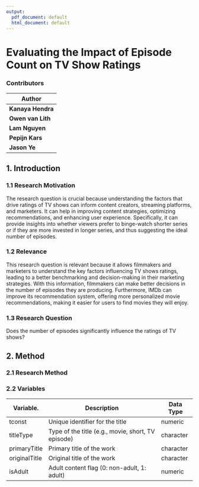 ```yaml
---
output:
  pdf_document: default
  html_document: default
---
```

# Evaluating the Impact of Episode Count on TV Show Ratings

### Contributors
| Author                                      |
|---------------------------------------------|
| **Kanaya Hendra**                           |
| **Owen van Lith**                           | 
| **Lam Nguyen**                              |
| **Pepijn Kars**                             |
| **Jason Ye**                                |

## 1. Introduction
### 1.1 Research Motivation
The research question is crucial because understanding the factors that drive ratings of TV shows can inform content creators, streaming platforms, and marketers. It can help in improving content strategies, optimizing recommendations, and enhancing user experience. Specifically, it can provide insights into whether viewers prefer to binge-watch shorter series or if they are more invested in longer series, and thus suggesting the ideal number of episodes. 

### 1.2 Relevance 
This research question is relevant because it allows filmmakers and marketers to understand the key factors influencing TV shows ratings, leading to a better benchmarking and decision-making in their marketing strategies. With this information, filmmakers can make better decisions in the number of episodes they are producing. Furthermore, IMDb can improve its recommendation system, offering more personalized movie recommendations, making it easier for users to find movies they will enjoy.

### 1.3 Research Question
Does the number of episodes significantly influence the ratings of TV shows?

## 2. Method

### 2.1 Research Method


### 2.2 Variables
| Variable.      | Description                                           | Data Type   |
|----------------|-------------------------------------------------------|-------------|
| tconst         | Unique identifier for the title                       | numeric     |
| titleType      | Type of the title (e.g., movie, short, TV episode)    | character   |
| primaryTitle   | Primary title of the work                             | character   |
| originalTitle  | Original title of the work                            | character   |
| isAdult        | Adult content flag (0: non-adult, 1: adult)           | numeric     |
